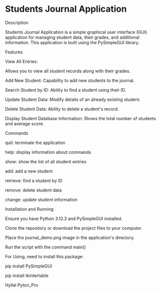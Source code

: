 # Students Journal Application


Description

Students Journal Application is a simple graphical user interface (GUI) application for 
managing student data, their grades, and additional information. This application is built using the 
PySimpleGUI library.

Features

View All Entries: 

Allows you to view all student records along with their grades.

Add New Student: Capability to add new students to the journal.

Search Student by ID: Ability to find a student using their ID.

Update Student Data: Modify details of an already existing student.

Delete Student Data: Ability to delete a student's record.

Display Student Database Information: Shows the total number of students and average score.

Commands

quit: terminate the application

help: display information about commands

show: show the list of all student entries

add: add a new student

retrieve: find a student by ID

remove: delete student data

change: update student information

Installation and Running

Ensure you have Python 3.12.3 and PySimpleGUI installed.

Clone the repository or download the project files to your computer.

Place the journal_demo.png image in the application's directory.

Run the script with the command main()

For Using, need to install this package:

pip install PySimpleGUI

pip install tkintertable

Hyllal Pyton_Pro
